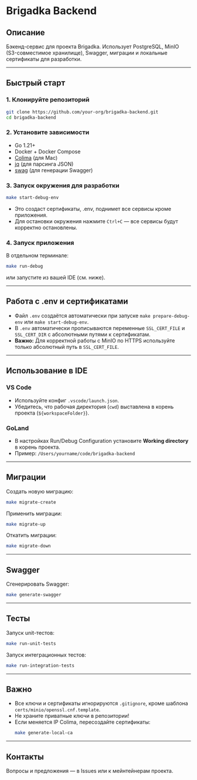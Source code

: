 # Brigadka Backend

## Описание

Бэкенд-сервис для проекта Brigadka. Использует PostgreSQL, MinIO (S3-совместимое хранилище), Swagger, миграции и локальные сертификаты для разработки.

---

## Быстрый старт

### 1. Клонируйте репозиторий

```sh
git clone https://github.com/your-org/brigadka-backend.git
cd brigadka-backend
```

### 2. Установите зависимости

- Go 1.21+
- Docker + Docker Compose
- [Colima](https://github.com/abiosoft/colima) (для Mac)
- [jq](https://stedolan.github.io/jq/) (для парсинга JSON)
- [swag](https://github.com/swaggo/swag) (для генерации Swagger)

### 3. Запуск окружения для разработки

```sh
make start-debug-env
```
- Это создаст сертификаты, .env, поднимет все сервисы кроме приложения.
- Для остановки окружения нажмите `Ctrl+C` — все сервисы будут корректно остановлены.

### 4. Запуск приложения

В отдельном терминале:
```sh
make run-debug
```
или запустите из вашей IDE (см. ниже).

---

## Работа с .env и сертификатами

- Файл `.env` создаётся автоматически при запуске `make prepare-debug-env` или `make start-debug-env`.
- В `.env` автоматически прописываются переменные `SSL_CERT_FILE` и `SSL_CERT_DIR` с абсолютными путями к сертификатам.
- **Важно:** Для корректной работы с MinIO по HTTPS используйте только абсолютный путь в `SSL_CERT_FILE`.

---

## Использование в IDE

### VS Code

- Используйте конфиг `.vscode/launch.json`.
- Убедитесь, что рабочая директория (`cwd`) выставлена в корень проекта (`${workspaceFolder}`).

### GoLand

- В настройках Run/Debug Configuration установите **Working directory** в корень проекта.
- Пример: `/Users/yourname/code/brigadka-backend`

---

## Миграции

Создать новую миграцию:
```sh
make migrate-create
```

Применить миграции:
```sh
make migrate-up
```

Откатить миграции:
```sh
make migrate-down
```

---

## Swagger

Сгенерировать Swagger:
```sh
make generate-swagger
```

---

## Тесты

Запуск unit-тестов:
```sh
make run-unit-tests
```

Запуск интеграционных тестов:
```sh
make run-integration-tests
```

---

## Важно

- Все ключи и сертификаты игнорируются `.gitignore`, кроме шаблона `certs/minio/openssl.cnf.template`.
- Не храните приватные ключи в репозитории!
- Если меняется IP Colima, пересоздайте сертификаты:  
  ```sh
  make generate-local-ca
  ```

---

## Контакты

Вопросы и предложения — в Issues или к мейнтейнерам проекта.